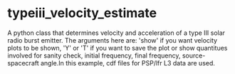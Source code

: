 # typeiii_velocity_estimate

A python class that determines velocity and acceleration of a type III solar radio burst emitter. The arguments here are: 'show' if you want velocity plots to be shown, 'Y' or 'T' if you want to save the plot or show quantitues involved for  sanity check, initial frequency, final frequency, source-spacecraft angle.In this example, cdf files for PSP/lfr L3 data are used.
